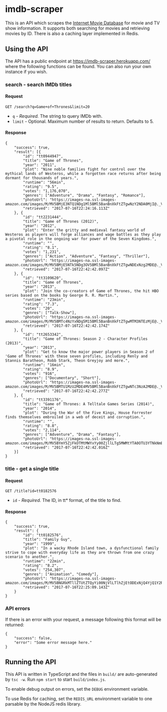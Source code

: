 imdb-scraper
==========

This is an API which scrapes the [Internet Movie Database](http://www.imdb.com) for movie and TV show information. It supports both searching for movies and retrieving movies by ID. There is also a caching layer implemented in Redis.

## Using the API

The API has a public endpoint at https://imdb-scraper.herokuapp.com/ where the following functions can be found. You can also run your own instance if you wish.

### search - search IMDb titles

#### Request

```
GET /search?q=Game+of+Thrones&limit=20
```

* ```q``` - *Required.* The string to query IMDb with.
* ```limit``` - Optional. Maximum number of results to return. Defaults to 5.

#### Response

```
{
    "success": true,
    "result": [{
        "id": "tt0944947",
        "title": "Game of Thrones",
        "year": "2011",
        "plot": "Nine noble families fight for control over the mythical lands of Westeros, while a forgotten race returns after being dormant for thousands of years.",
        "runtime": "56min",
        "rating": "9.5",
        "votes": "1,176,070",
        "genres": ["Adventure", "Drama", "Fantasy", "Romance"],
        "photoUrl": "https://images-na.ssl-images-amazon.com/images/M/MV5BMjE3NTQ1NDg1Ml5BMl5BanBnXkFtZTgwNzY2NDA0MjI@._V1_UX182_CR0,0,182,268_AL_.jpg",
        "retrieved": "2017-07-16T22:24:16.113Z"
    }, {
        "id": "tt2231444",
        "title": "Game of Thrones (2012)",
        "year": "2012",
        "plot": "Enter the gritty and medieval fantasy world of Westeros as players will forge alliances and wage battles as they play a pivotal role in the ongoing war for power of the Seven Kingdoms.",
        "runtime": "",
        "rating": "8.1",
        "votes": "1,231",
        "genres": ["Action", "Adventure", "Fantasy", "Thriller"],
        "photoUrl": "https://images-na.ssl-images-amazon.com/images/M/MV5BMjE5NTk5NDg3OV5BMl5BanBnXkFtZTgwNDExNzg2MDE@._V1_UY268_CR4,0,182,268_AL_.jpg",
        "retrieved": "2017-07-16T22:42:42.097Z"
    }, {
        "id": "tt3109620",
        "title": "Game of Thrones",
        "year": "2013",
        "plot": "Join the co-creators of Game of Thrones, the hit HBO series based on the books by George R. R. Martin.",
        "runtime": "23min",
        "rating": "7.3",
        "votes": "20",
        "genres": ["Talk-Show"],
        "photoUrl": "https://images-na.ssl-images-amazon.com/images/M/MV5BMTc4NzYxNDg5M15BMl5BanBnXkFtZTgwMTM3NTEzMjE@._V1_UY268_CR87,0,182,268_AL_.jpg",
        "retrieved": "2017-07-16T22:42:42.174Z"
    }, {
        "id": "tt2653342",
        "title": "Game of Thrones: Season 2 - Character Profiles (2013)",
        "year": "2013",
        "plot": "Get to know the major power players in Season 2 of 'Game of Thrones' with these seven profiles, including Renly and Stannis Baratheon, Robb Stark, Theon Greyjoy and more.",
        "runtime": "16min",
        "rating": "8.9",
        "votes": "916",
        "genres": ["Documentary", "Short"],
        "photoUrl": "https://images-na.ssl-images-amazon.com/images/M/MV5BMTU1MzU2MDE4MV5BMl5BanBnXkFtZTgwNTc3NzA2MDE@._V1_UY268_CR87,0,182,268_AL_.jpg",
        "retrieved": "2017-07-16T22:42:42.277Z"
    }, {
        "id": "tt3391176",
        "title": "Game of Thrones: A Telltale Games Series (2014)",
        "year": "2014",
        "plot": "During the War of the Five Kings, House Forrester finds themselves embroiled in a web of deceit and corruption.",
        "runtime": "",
        "rating": "8.8",
        "votes": "2,114",
        "genres": ["Adventure", "Drama", "Fantasy"],
        "photoUrl": "https://images-na.ssl-images-amazon.com/images/M/MV5BYmY5ZjFkOTMtMWYxYy00ZjllLTg5MWMtYTA0OTU3YTNkNmExXkEyXkFqcGdeQXVyMjA1MTA1NDQ@._V1_UY268_CR43,0,182,268_AL_.jpg",
        "retrieved": "2017-07-16T22:42:42.016Z"
    }]
}
```

### title - get a single title

#### Request

```
GET /title?id=tt0182576
```

* ```id``` - *Required.* The ID, in tt\* format, of the title to find.

#### Response

```
{
    "success": true,
    "result": {
        "id": "tt0182576",
        "title": "Family Guy",
        "year": "1999",
        "plot": "In a wacky Rhode Island town, a dysfunctional family strive to cope with everyday life as they are thrown from one crazy scenario to another.",
        "runtime": "22min",
        "rating": "8.2",
        "votes": "254,307",
        "genres": ["Animation", "Comedy"],
        "photoUrl": "https://images-na.ssl-images-amazon.com/images/M/MV5BNGRkMTllZTUtZTQyYi00NjVlLTlhZjEtODExNjQ4YjQ1Y2RjXkEyXkFqcGdeQXVyNTA4NzY1MzY@._V1_UY268_CR0,0,182,268_AL_.jpg",
        "retrieved": "2017-07-16T22:25:09.143Z"
    }
}
```

### API errors

If there is an error with your request, a message following this format will be returned:

```
{
    "success": false,
    "error": "Some error message here."
}
```

## Running the API

This API is written in TypeScript and the files in ```build/``` are auto-generated by ```tsc -w```. Run ```npm start``` to start ```build/index.js```.

To enable debug output on errors, set the ```DEBUG``` environment variable.

To use Redis for caching, set the ```REDIS_URL``` environment variable to one parsable by the NodeJS redis library.